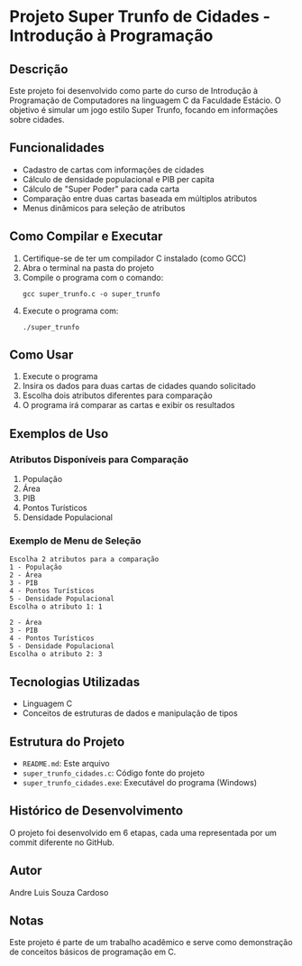 # Projeto Super Trunfo de Cidades - Introdução à Programação

## Descrição
Este projeto foi desenvolvido como parte do curso de Introdução à Programação de Computadores na linguagem C da Faculdade Estácio. O objetivo é simular um jogo estilo Super Trunfo, focando em informações sobre cidades.

## Funcionalidades
- Cadastro de cartas com informações de cidades
- Cálculo de densidade populacional e PIB per capita
- Cálculo de \"Super Poder\" para cada carta
- Comparação entre duas cartas baseada em múltiplos atributos
- Menus dinâmicos para seleção de atributos

## Como Compilar e Executar
1. Certifique-se de ter um compilador C instalado (como GCC)
2. Abra o terminal na pasta do projeto
3. Compile o programa com o comando:
   ```
   gcc super_trunfo.c -o super_trunfo
   ```
4. Execute o programa com:
   ```
   ./super_trunfo
   ```

## Como Usar
1. Execute o programa
2. Insira os dados para duas cartas de cidades quando solicitado
3. Escolha dois atributos diferentes para comparação
4. O programa irá comparar as cartas e exibir os resultados

## Exemplos de Uso

### Atributos Disponíveis para Comparação
1. População
2. Área
3. PIB
4. Pontos Turísticos
5. Densidade Populacional

### Exemplo de Menu de Seleção
```
Escolha 2 atributos para a comparação
1 - População
2 - Área
3 - PIB
4 - Pontos Turísticos
5 - Densidade Populacional
Escolha o atributo 1: 1

2 - Área
3 - PIB
4 - Pontos Turísticos
5 - Densidade Populacional
Escolha o atributo 2: 3
```

## Tecnologias Utilizadas
- Linguagem C
- Conceitos de estruturas de dados e manipulação de tipos

## Estrutura do Projeto
- `README.md`: Este arquivo
- `super_trunfo_cidades.c`: Código fonte do projeto
- `super_trunfo_cidades.exe`: Executável do programa (Windows)

## Histórico de Desenvolvimento
O projeto foi desenvolvido em 6 etapas, cada uma representada por um commit diferente no GitHub.

## Autor
Andre Luis Souza Cardoso

## Notas
Este projeto é parte de um trabalho acadêmico e serve como demonstração de conceitos básicos de programação em C.